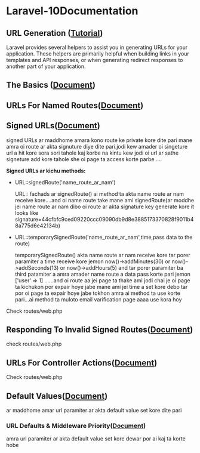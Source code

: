 # Laravel-10Documentation

## URL Generation ([Tutorial](https://www.youtube.com/watch?v=_kkM802vgbI&t=145s))

Laravel provides several helpers to assist you in generating URLs for your application. These helpers are primarily helpful when building links in your templates and API responses, or when generating redirect responses to another part of your application.

## The Basics ([Document](https://laravel.com/docs/10.x/urls#the-basics))


## URLs For Named Routes([Document](https://laravel.com/docs/10.x/urls#urls-for-named-routes))


## Signed URLs([Document](https://laravel.com/docs/10.x/urls#signed-urls))


signed URLs  ar maddhome amara kono   route ke private kore dite pari mane amra oi route ar akta signuture diye dite pari.jodi kew amader oi singeture url a hit kore sora sori tahole kaj korbe na kintu kew jodi oi url ar sathe signeture add kore tahole she oi page ta access korte parbe ....

**Signed URLs ar kichu methods:**

 * URL::signedRoute('name_route_ar_nam')

   URL:: fachads ar signedRoute() ai method ta akta name route ar nam receive kore....and oi name route take mane ami signedRoute(ar moddhe jei name route ar nam dibo oi route ar akta signature key generate kore it looks like signature=44cfbfc9ced09220ccc09090db9d8e3885173370828f9011b48a775d6e42134b) 


 * URL::temporarySignedRoute('name_route_ar_nam',time,pass data to the route)

   temporarySignedRoute() akta name route ar nam receive kore tar porer paramiter a time receive kore jemon now()->addMinutes(30) or now()->addSeconds(13) or now()->addHours(5) and tar porer paramiter ba third patamiter a amra amader name route a data pass korte pari jemon ['user' => 1] ......and oi route aa jei page ta thake ami jodi chai je oi page ta kichukon por expair hoye jabe mane ami jei time a set kore debo tar por oi page ta expair hoye jabe tokhon amra ai method ta use korte pari...ai method ta muloto email varification page aaaa use kora hoy

  Check routes/web.php

## Responding To Invalid Signed Routes([Document](https://laravel.com/docs/10.x/urls#responding-to-invalid-signed-routes))

 check routes/web.php



##  URLs For Controller Actions([Document](https://laravel.com/docs/10.x/urls#urls-for-controller-actions))

Check routes/web.php


## Default Values([Document](https://laravel.com/docs/10.x/urls#default-values))

ar maddhome amar url paramiter ar akta default value set kore dite pari 

###  URL Defaults & Middleware Priority([Document](https://laravel.com/docs/10.x/urls#url-defaults-middleware-priority))

   amra url paramiter ar akta default value set kore dewar por ai kaj ta korte hobe 



 




